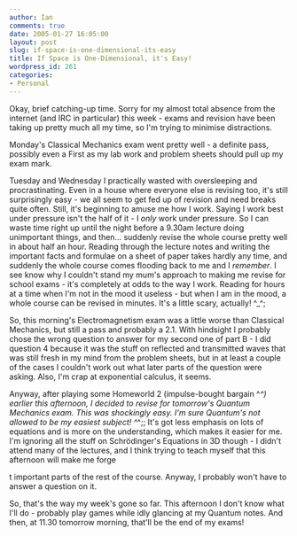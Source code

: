```yaml
---
author: Ian
comments: true
date: 2005-01-27 16:05:00
layout: post
slug: if-space-is-one-dimensional-its-easy
title: If Space is One-Dimensional, it's Easy!
wordpress_id: 261
categories:
- Personal
---
```


Okay, brief catching-up time.  Sorry for my almost total absence from the internet (and IRC in particular) this week - exams and revision have been taking up pretty much all my time, so I'm trying to minimise distractions.  

Monday's Classical Mechanics exam went pretty well - a definite pass, possibly even a First as my lab work and problem sheets should pull up my exam mark.  

Tuesday and Wednesday I practically wasted with oversleeping and procrastinating.  Even in a house where everyone else is revising too, it's still surprisingly easy - we all seem to get fed up of revision and need breaks quite often.  Still, it's beginning to amuse me how I work.  Saying I work best under pressure isn't the half of it - I *only* work under pressure.  So I can waste time right up until the night before a 9.30am lecture doing unimportant things, and then... suddenly revise the whole course pretty well in about half an hour.  Reading through the lecture notes and writing the important facts and formulae on a sheet of paper takes hardly any time, and suddenly the whole course comes flooding back to me and I *remember*.  I see know why I couldn't stand my mum's approach to making me revise for school exams - it's completely at odds to the way I work.  Reading for hours at a time when I'm not in the mood it useless - but when I am in the mood, a whole course can be revised in minutes.  It's a little scary, actually! ^_^;  

So, this morning's Electromagnetism exam was a little worse than Classical Mechanics, but still a pass and probably a 2.1.  With hindsight I probably chose the wrong question to answer for my second one of part B - I did question 4 because it was the stuff on reflected and transmitted waves that was still fresh in my mind from the problem sheets, but in at least a couple of the cases I couldn't work out what later parts of the question were asking.  Also, I'm crap at exponential calculus, it seems.  

Anyway, after playing some Homeworld 2 (impulse-bought bargain ^_^) earlier this afternoon, I decided to revise for tomorrow's Quantum Mechanics exam.  This was shockingly easy.  I'm sure Quantum's not allowed to be my easiest subject! ^_^;;  It's got less emphasis on lots of equations and is more on the understanding, which makes it easier for me.  I'm ignoring all the stuff on Schrödinger's Equations in 3D though - I didn't attend many of the lectures, and I think trying to teach myself that this afternoon will make me forge  

t important parts of the rest of the course.  Anyway, I probably won't have to answer a question on it.  

So, that's the way my week's gone so far.  This afternoon I don't know what I'll do - probably play games while idly glancing at my Quantum notes.  And then, at 11.30 tomorrow morning, that'll be the end of my exams!  


